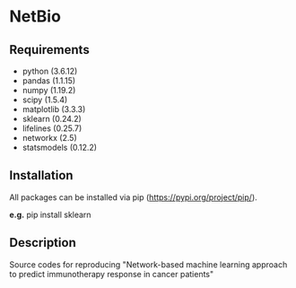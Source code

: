 # NetBio
## Requirements
- python (3.6.12)
- pandas (1.1.15)
- numpy (1.19.2)
- scipy (1.5.4)
- matplotlib (3.3.3)
- sklearn (0.24.2)
- lifelines (0.25.7)
- networkx (2.5)
- statsmodels (0.12.2)

## Installation
All packages can be installed via pip (https://pypi.org/project/pip/).

**e.g.** pip install sklearn


## Description
Source codes for reproducing "Network-based machine learning approach to predict immunotherapy response in cancer patients"

